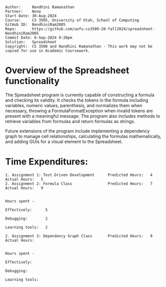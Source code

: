 ```
Author:     Nandhini Ramanathan
Partner:    None
Start Date: 30-Aug-2024
Course:     CS 3505, University of Utah, School of Computing
GitHub ID:  NandhiniRam2005
Repo:       https://github.com/uofu-cs3500-20-fall2024/spreadsheet-NandhiniRam2005
Commit Date: 6-Sep-2024 9:20pm
Solution:   Spreadsheet
Copyright:  CS 3500 and Nandhini Ramanathan - This work may not be copied for use in Academic Coursework.
```

# Overview of the Spreadsheet functionality

The Spreadsheet program is currently capable of constructing a formula and checking its validity.
It checks the tokens in the formula including variables, numeric values, parenthesis, and normalizes 
them when necessary, throwing a FormulaFormatException when invalid tokens are present with a meaningful message.
The program also includes methods to retrieve variables from formulas and return formulas as strings.

Future extensions of the program include implementing a dependency graph to manage cell relationships, 
calculating the formulas mathematically, and adding GUIs for a visual element to the Spreadsheet.

# Time Expenditures:

    1. Assignment 1: Test Driven Development      Predicted Hours:   4        Actual Hours:   5
    2. Assignment 2: Formula Class                Predicted Hours:   7        Actual Hours:   9

                                                                              Hours spent -
                                                                                Effectively:      5  
                                                                                Debugging:        2
                                                                                Learning tools:   2

    2. Assignment 3: Dependency Graph Class       Predicted Hours:   9        Actual Hours:   

                                                                              Hours spent -
                                                                                Effectively:       
                                                                                Debugging:        
                                                                                Learning tools:   
                                                             
                                                             
